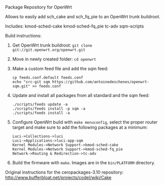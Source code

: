 Package Repository for OpenWrt

Allows to easily add sch_cake and sch_fq_pie to an OpenWrt trunk buildroot.

Includes:
kmod-sched-cake
kmod-sched-fq_pie
tc-adv
sqm-scripts

Build instructions:

1. Get OpenWrt trunk buildroot:
`git clone git://git.openwrt.org/openwrt.git`

2. Move in newly created folder:
`cd openwrt`

3. Make a custom feed file and add the sqm feed:
   ```
   cp feeds.conf.default feeds.conf
   echo "src-git sqm https://github.com/antoinedeschenes/openwrt-sqm.git" >> feeds.conf
   ```
   
4. Update and install all packages from all standard and the sqm feed: 
   ```
   ./scripts/feeds update -a
   ./scripts/feeds install -p sqm -a
   ./scripts/feeds install -a
   ```
   
5. Configure OpenWrt build with `make menuconfig`, select the proper router target 
   and make sure to add the following packages at a minimum:
   ```
   Luci->Collections->luci
   Luci->Applications->luci-app-sqm
   Kernel Modules->Network Support->kmod-sched-cake
   Kernel Modules->Network Support->kmod-sched-fq_pie
   Network->Routing & Redirection->tc-adv
   ```
   
6. Build the firmware with `make`. Images are in the `bin/PLATFORM` directory.

Original instructions for the ceropackages-3.10 repository:
http://www.bufferbloat.net/projects/codel/wiki/Cake
